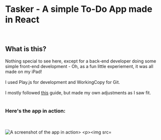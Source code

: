 # Tasker - A simple To-Do App made in React
<br>
<h2>What is this?</h2>
Nothing special to see here, except for a back-end developer doing some simple front-end development - Oh, as a fun little experiement, it was all made on my iPad!
<br><br>
I used Play.js for development and WorkingCopy for Git. 
<br><br>
I mostly followed <a href="https://ibaslogic.com">this</a> guide, but made my own adjustments as I saw fit. 
<br><br>
<h3>Here's the app in action:</h3>
<br><br>
<img src=“https://github.com/Hakonta/Tasker/blob/master/EDE3903A-17E5-4F8A-A82D-7E935934BD8F.png” width=320 alt="A screenshot of the app in action>

![header image](https://github.com/Hakonta/Tasker/blob/master/EDE3903A-17E5-4F8A-A82D-7E935934BD8F.png?raw=true)
